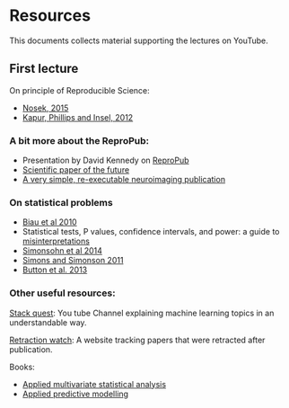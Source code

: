 # Resources

This documents collects material supporting the lectures on YouTube.

## First lecture

On principle of Reproducible Science:
- [Nosek, 2015](https://www.science.org/doi/10.1126/science.aac4716)
- [Kapur, Phillips and Insel, 2012](https://pubmed.ncbi.nlm.nih.gov/22869033/)


### A bit more about the ReproPub:
- Presentation by David Kennedy on [ReproPub](https://zenodo.org/record/3336609#.Y0UK5exBzX0)
- [Scientific paper of the future](https://scientificpaperofthefuture.org/#:~:text=The%20Scientific%20Papers%20of%20the,digital%20products%20of%20their%20research)
- [A very simple, re-executable neuroimaging publication](https://pubmed.ncbi.nlm.nih.gov/28781753/)

### On statistical problems
- [Biau et al 2010](https://pubmed.ncbi.nlm.nih.gov/19921345/)
- Statistical tests, P values, confidence intervals, and power: a guide to [misinterpretations](https://www.ncbi.nlm.nih.gov/pubmed/27209009)
- [Simonsohn et al 2014](https://pages.ucsd.edu/~cmckenzie/Simonsohnetal2014JEPGeneral.pdf)
- [Simons and Simonson 2011](https://journals.sagepub.com/doi/full/10.1177/0956797611417632)
- [Button et al. 2013](https://journals.plos.org/plosmedicine/article?id=10.1371/journal.pmed.0020124)

### Other useful resources:

[Stack quest](https://www.youtube.com/c/joshstarmer):
You tube Channel explaining machine learning topics in an understandable way.

[Retraction watch](https://retractionwatch.com/):
A website tracking papers that were retracted after publication. 

Books:
- [Applied multivariate statistical analysis](https://www.amazon.com/Applied-Multivariate-Statistical-Analysis-Wolfgang/dp/3030260054/ref=pd_lpo_3?pd_rd_i=3030260054&psc=1)
- [Applied predictive modelling](http://appliedpredictivemodeling.com/)
